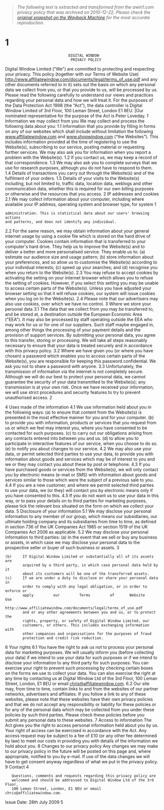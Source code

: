 > *The following text is extracted and transformed from the awin1.com privacy policy that was archived on 2010-12-22. Please check the [original snapshot on the Wayback Machine](https://web.archive.org/web/20101222202323id_/http%3A//www.affiliatewindow.com/documents/legal/privacy.pdf) for the most accurate reproduction.*

# 1

                                 DIGITAL WINDOW
                                  PRIVACY POLICY
Digital Window Limited ("We") are committed to protecting and respecting your
privacy.
This      policy    (together      with   our      Terms       of   Website       Use)
http://www.affiliatewindow.com/documents/legal/terms_of_use.pdf           and      any
other documents referred to in it) sets out the basis on which any personal data
we collect from you, or that you provide to us, will be processed by us. Please
read the following carefully to understand our views and practices regarding your
personal data and how we will treat it.
For the purposes of the Data Protection Act 1998 (the “Act”), the data controller
is Digital Window Limited of 3rd Floor, 100 Leman Street, London E1 8EU.
[Our nominated representative for the purpose of the Act is Peter Loveday.
1       Information we may collect from you
        We may collect and process the following data about you:
1.1     Information that you provide by filling in forms on any of our websites
        which      shall     include    without       limitation    the      following
        www.affiliatewindow.com and www.shopwindow.com (“the Websites”).
        This includes information provided at the time of registering to use the
        Website(s), subscribing to our service, posting material or requesting
        further services. We may also ask you for information when you report a
        problem with the Website(s).
1.2     If you contact us, we may keep a record of that correspondence.
1.3     We may also ask you to complete surveys that we use for research
        purposes, although you do not have to respond to them.
1.4     Details of transactions you carry out through the Website(s) and of the
        fulfilment of your orders.
1.5     Details of your visits to the Website(s) including, but not limited to, traffic
        data, location data, weblogs and other communication data, whether this
        is required for our own billing purposes or otherwise and the resources
        that you access.
2       IP addresses and cookies
2.1     We may collect information about your computer, including where
        available your IP address, operating system and browser type, for system
                                          1


    administration. This is statistical data about our users' browsing actions
    and patterns, and does not identify any individual.
2.2 For the same reason, we may obtain information about your general
    internet usage by using a cookie file which is stored on the hard drive of
    your computer. Cookies contain information that is transferred to your
    computer's hard drive. They help us to improve the Website(s) and to
    deliver a better and more personalised service. They enable us to:
    (a)     estimate our audience size and usage pattern;
    (b)     store information about your preferences, and so allow us to
            customise the Website(s) according to your individual interests;
    (c)     speed up your searches; and
    (d)     recognise you when you return to the Website(s).
2.3 You may refuse to accept cookies by activating the setting on your
    internet browser which allows you to refuse the setting of cookies.
    However, if you select this setting you may be unable to access certain
    parts of the Website(s). Unless you have adjusted your browser setting so
    that it will refuse cookies, our system will issue cookies when you log on to
    the Website(s).
2.4 Please note that our advertisers may also use cookies, over which we have
    no control.
3   Where we store your personal data
3.1 The data that we collect from you may be transferred to, and be stored at,
    a destination outside the European Economic Area ("EEA"). It may also be
    processed by staff operating outside the EEA who may work for us or for
    one of our suppliers. Such staff maybe engaged in, among other things
    the processing of your payment details and the provision of support
    services. By submitting your personal data, you agree to this transfer,
    storing or processing. We will take all steps reasonably necessary to
    ensure that your data is treated securely and in accordance with this
    privacy policy.
3.2 Where we have given you (or where you have chosen) a password which
    enables you to access certain parts of the Website(s), you are responsible
    for keeping this password confidential. We ask you not to share a
    password with anyone.
3.3 Unfortunately, the transmission of information via the internet is not
    completely secure. Although we will do our best to protect your personal
    data, we cannot guarantee the security of your data transmitted to the
    Website(s); any transmission is at your own risk. Once we have received
    your information, we will use strict procedures and security features to try
    to prevent unauthorised access.
                                        2


4   Uses made of the information
4.1 We use information held about you in the following ways:
    (a)     to ensure that content from the Website(s) is presented in the most
            effective manner for you and for your computer.
    (b)     to provide you with information, products or services that you
            request from us or which we feel may interest you, where you have
            consented to be contacted for such purposes.
    (c)     to carry out our obligations arising from any contracts entered into
            between you and us.
    (d)     to allow you to participate in interactive features of our service,
            when you choose to do so.
    (e)     to notify you about changes to our service.
4.2 We may also use your data, or permit selected third parties to use your
    data, to provide you with information about goods and services which may
    be of interest to you and we or they may contact you about these by post
    or telephone.
4.3 If you have purchased goods or services from the Website(s), we will only
    contact you by electronic means (e-mail or SMS) with information about
    goods and services similar to those which were the subject of a previous
    sale to you.
4.4 If you are a new customer, and where we permit selected third parties to
    use your data, we (or they) will contact you by electronic means only if
    you have consented to this.
4.5 If you do not want us to use your data in this way, or to pass your details
    on to third parties for marketing purposes, please tick the relevant box
    situated on the form on which we collect your data.
5   Disclosure of your information
5.1 We may disclose your personal information to any member of our group,
    which means our subsidiaries, our ultimate holding company and its
    subsidiaries from time to time, as defined in section 736 of the UK
    Companies Act 1985 or section 1519 of the UK Companies Act 2006 as
    applicable.
5.2 We may disclose your personal information to third parties:
    (a)     In the event that we sell or buy any business or assets, in which
            case we may disclose your personal data to the prospective seller
            or buyer of such business or assets.
                                       3


    (b)     If Digital Window Limited or substantially all of its assets are
            acquired by a third party, in which case personal data held by it
            about its customers will be one of the transferred assets.
    (c)     If we are under a duty to disclose or share your personal data in
            order to comply with any legal obligation, or in order to enforce or
            apply         our         Terms         of       Website          Use
            http://www.affiliatewindow.com/documents/legal/terms_of_use.pdf
            and or any other agreements between you and us, or to protect the
            rights, property, or safety of Digital Window Limited, our
            customers, or others. This includes exchanging information with
            other companies and organisations for the purposes of fraud
            protection and credit risk reduction.
6   Your rights
6.1 You have the right to ask us not to process your personal data for
    marketing purposes. We will usually inform you (before collecting your
    data) if we intend to use your data for such purposes or if we intend to
    disclose your information to any third party for such purposes. You can
    exercise your right to prevent such processing by checking certain boxes
    on the forms we use to collect your data. You can also exercise the right
    at any time by contacting us at Digital Window Ltd of the 3rd Floor, 100
    Leman Street, London, E1 8EU or email chris@affiliatewindow.com.
6.2 Our site may, from time to time, contain links to and from the websites of
    our partner networks, advertisers and affiliates. If you follow a link to any
    of these websites, please note that these websites have their own privacy
    policies and that we do not accept any responsibility or liability for these
    policies or for any of the personal data which may be collected from you
    under these policies by such third parties. Please check these policies
    before you submit any personal data to these websites.
7   Access to information
    The Act gives you the right to access personal information held about you
    by us. Your right of access can be exercised in accordance with the Act.
    Any access request may be subject to a fee of £10 (or any other fee
    determined by law) to meet our costs in providing you with details of the
    information we hold about you.
8   Changes to our privacy policy
    Any changes we may make to our privacy policy in the future will be
    posted on this page and, where appropriate, notified to you by e-mail. If
    use of the data changes we will have to get consent anyway regardless of
    what we put in the privacy policy.
9   Contact
                                        4


       Questions, comments and requests regarding this privacy policy are
       welcomed and should be addressed to Digital Window Ltd of the 3rd Floor,
       100 Leman Street, London, E1 8EU or email chris@affiliatewindow.com.
Issue Date: 28th July 2009
                                      5
